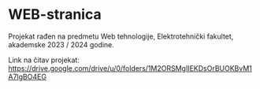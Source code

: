 # WEB-stranica
Projekat rađen na predmetu Web tehnologije, Elektrotehnički fakultet, akademske 2023 / 2024 godine.

Link na čitav projekat: https://drive.google.com/drive/u/0/folders/1M2ORSMgIIEKDsOrBUOKBvM1A7lgBO4EG
